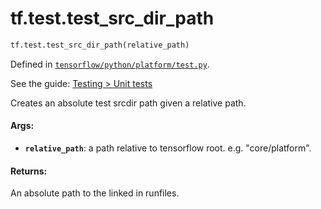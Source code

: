 <div itemscope itemtype="http://developers.google.com/ReferenceObject">
<meta itemprop="name" content="tf.test.test_src_dir_path" />
</div>

# tf.test.test_src_dir_path

``` python
tf.test.test_src_dir_path(relative_path)
```



Defined in [`tensorflow/python/platform/test.py`](https://www.tensorflow.org/code/tensorflow/python/platform/test.py).

See the guide: [Testing > Unit tests](../../../../api_guides/python/test.md#Unit_tests)

Creates an absolute test srcdir path given a relative path.

#### Args:

* <b>`relative_path`</b>: a path relative to tensorflow root.
    e.g. "core/platform".


#### Returns:

An absolute path to the linked in runfiles.